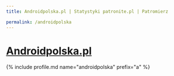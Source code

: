 ```yaml
---
title: Androidpolska.pl | Statystyki patronite.pl | Patromierz

permalink: /androidpolska
---
```


# [Androidpolska.pl](https://patronite.pl/androidpolska)

{% include profile.md name="androidpolska" prefix="a" %}
